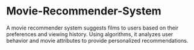 # Movie-Recommender-System
A movie recommender system suggests films to users based on their preferences and viewing history. Using algorithms, it analyzes user behavior and movie attributes to provide personalized recommendations.

